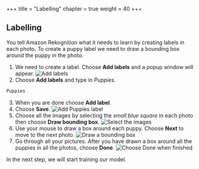 +++
title = "Labelling"
chapter = true
weight = 40
+++

## Labelling

You tell Amazon Rekognition what it needs to learn by creating labels in each photo. To create a puppy label we need to draw a bounding box around the puppy in the photo.

1. We need to create a label. Choose **Add labels** and a popup window will appear.
![Add labels](40_labelling/images/labelling-01.jpg "Add labels")
2. Choose **Add labels** and type in *Puppies*.
```bash
Puppies
```
3. When you are done choose **Add label**.
4. Choose **Save**.
![Add Puppies label](40_labelling/images/labelling-02.jpg "Add Puppies label")
3. Choose all the images by selecting the *small blue square* in each photo then choose **Draw bounding box**.
![Select the images](40_labelling/images/labelling-03.jpg "Select the images")
4. Use your mouse to draw a box around each puppy. Choose **Next** to move to the next photo.
![Draw a bounding box](40_labelling/images/labelling-04.jpg "Draw bounding box")
5. Go through all your pictures. After you have drawn a box around all the puppies in all the photos, choose **Done**.
![Choose Done when finished](40_labelling/images/labelling-05.jpg "Choose Done when finished")

In the next step, we will start training our model.
